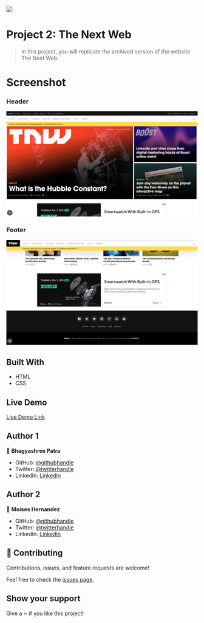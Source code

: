 ![](https://img.shields.io/badge/Microverse-blueviolet)

# Project 2: The Next Web

> In this project, you will replicate the archived version of the website The Next Web.

# Screenshot

### Header 
![desktop The Next Web](Images/Screenshot1.png)

### Footer 
![desktop The Next Web](Images/Screenshot2.png)

## Built With

- HTML
- CSS

## Live Demo

[Live Demo Link](https://mhdez221993.github.io/tnw-web-page/)

## Author 1

👤 **Bhagyashree Patra**

- GitHub: [@githubhandle](https://github.com/Vagyasri)
- Twitter: [@twitterhandle](https://twitter.com/Lucky86074644)
- LinkedIn: [LinkedIn](https://www.linkedin.com/in/bhagyashree-patra-029bb059/)


## Author 2

👤 **Moises Hernandez**

- GitHub: [@githubhandle](https://github.com/Mhdez221993)
- Twitter: [@twitterhandle](https://twitter.com/MoisesH42060050)
- LinkedIn: [LinkedIn](https://www.linkedin.com/in/moises-hernandez-9bbb17145/)
## 🤝 Contributing

Contributions, issues, and feature requests are welcome!

Feel free to check the [issues page](https://github.com/issues).

## Show your support

Give a ⭐️ if you like this project!